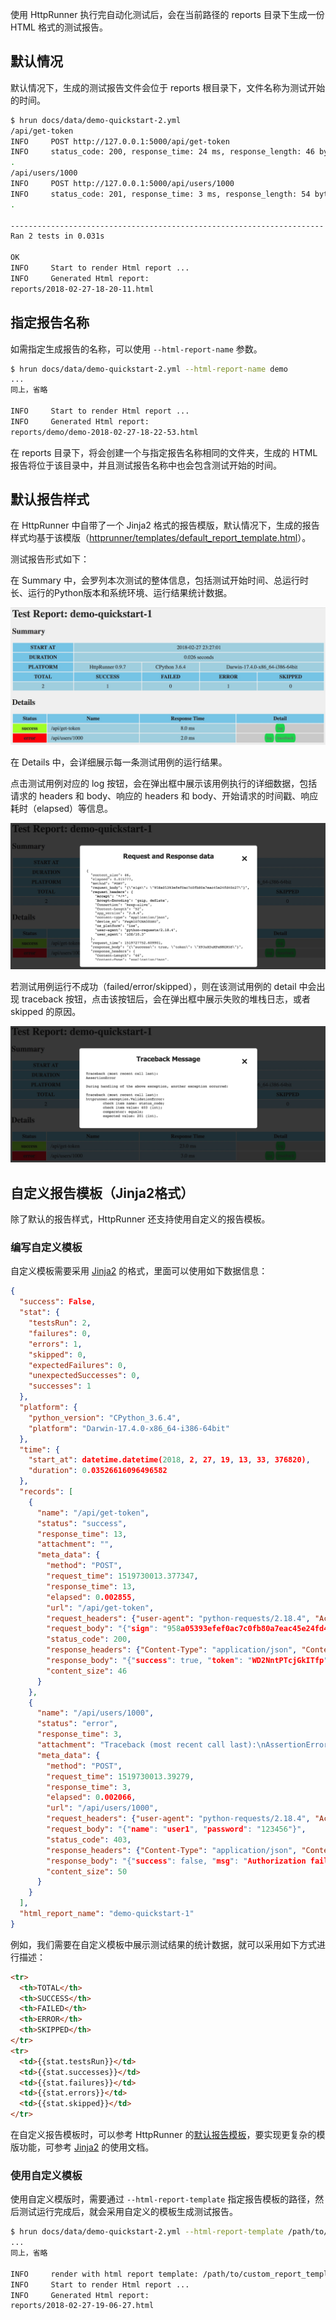 
使用 HttpRunner 执行完自动化测试后，会在当前路径的 reports 目录下生成一份 HTML 格式的测试报告。

## 默认情况

默认情况下，生成的测试报告文件会位于 reports 根目录下，文件名称为测试开始的时间。

```bash
$ hrun docs/data/demo-quickstart-2.yml
/api/get-token
INFO     POST http://127.0.0.1:5000/api/get-token
INFO     status_code: 200, response_time: 24 ms, response_length: 46 bytes
.
/api/users/1000
INFO     POST http://127.0.0.1:5000/api/users/1000
INFO     status_code: 201, response_time: 3 ms, response_length: 54 bytes
.

----------------------------------------------------------------------
Ran 2 tests in 0.031s

OK
INFO     Start to render Html report ...
INFO     Generated Html report:
reports/2018-02-27-18-20-11.html
```

## 指定报告名称

如需指定生成报告的名称，可以使用 `--html-report-name` 参数。

```bash
$ hrun docs/data/demo-quickstart-2.yml --html-report-name demo
...
同上，省略

INFO     Start to render Html report ...
INFO     Generated Html report:
reports/demo/demo-2018-02-27-18-22-53.html
```

在 reports 目录下，将会创建一个与指定报告名称相同的文件夹，生成的 HTML 报告将位于该目录中，并且测试报告名称中也会包含测试开始的时间。

## 默认报告样式

在 HttpRunner 中自带了一个 Jinja2 格式的报告模版，默认情况下，生成的报告样式均基于该模版（[httprunner/templates/default_report_template.html][default_report]）。

测试报告形式如下：

在 Summary 中，会罗列本次测试的整体信息，包括测试开始时间、总运行时长、运行的Python版本和系统环境、运行结果统计数据。

![](/images/report-demo-quickstart-1-overview.jpg)

在 Details 中，会详细展示每一条测试用例的运行结果。

点击测试用例对应的 log 按钮，会在弹出框中展示该用例执行的详细数据，包括请求的 headers 和 body、响应的 headers 和 body、开始请求的时间戳、响应耗时（elapsed）等信息。

![](/images/report-demo-quickstart-1-log.jpg)

若测试用例运行不成功（failed/error/skipped），则在该测试用例的 detail 中会出现 traceback 按钮，点击该按钮后，会在弹出框中展示失败的堆栈日志，或者 skipped 的原因。

![](/images/report-demo-quickstart-1-traceback.jpg)

## 自定义报告模板（Jinja2格式）

除了默认的报告样式，HttpRunner 还支持使用自定义的报告模板。

### 编写自定义模板

自定义模板需要采用 [Jinja2][Jinja2] 的格式，里面可以使用如下数据信息：

```json
{
  "success": False,
  "stat": {
    "testsRun": 2,
    "failures": 0,
    "errors": 1,
    "skipped": 0,
    "expectedFailures": 0,
    "unexpectedSuccesses": 0,
    "successes": 1
  },
  "platform": {
    "python_version": "CPython_3.6.4",
    "platform": "Darwin-17.4.0-x86_64-i386-64bit"
  },
  "time": {
    "start_at": datetime.datetime(2018, 2, 27, 19, 13, 33, 376820),
    "duration": 0.03526616096496582
  },
  "records": [
    {
      "name": "/api/get-token",
      "status": "success",
      "response_time": 13,
      "attachment": "",
      "meta_data": {
        "method": "POST",
        "request_time": 1519730013.377347,
        "response_time": 13,
        "elapsed": 0.002855,
        "url": "/api/get-token",
        "request_headers": {"user-agent": "python-requests/2.18.4", "Accept-Encoding":"gzip, deflate", "Accept": "*/*", "Connection": "keep-alive", "device_sn": "FwgRiO7CNA50DSU", "user_agent": "iOS/10.3", "os_platform": "ios", "app_version": "2.8.6", "content-type": "application/json", "Content-Length": "52"},
        "request_body": "{"sign": "958a05393efef0ac7c0fb80a7eac45e24fd40c27"}",
        "status_code": 200,
        "response_headers": {"Content-Type": "application/json", "Content-Length": "46", "Server": "Werkzeug/0.14.1 Python/3.6.4", "Date": "Tue, 27 Feb 2018 11:13:33 GMT"},
        "response_body": "{"success": true, "token": "WD2NntPTcjGkITfp"}",
        "content_size": 46
      }
    },
    {
      "name": "/api/users/1000",
      "status": "error",
      "response_time": 3,
      "attachment": "Traceback (most recent call last):\nAssertionError\n\nDuring handling of the above exception, another exception occurred:\n\nTraceback (most recent call last):\nhttprunner.exception.ValidationError: \n\tcheck item name: status_code;\n\tcheck item value: 403 (int);\n\tcomparator: equals;\n\texpected value: 201 (int).\n",
      "meta_data": {
        "method": "POST",
        "request_time": 1519730013.39279,
        "response_time": 3,
        "elapsed": 0.002066,
        "url": "/api/users/1000",
        "request_headers": {"user-agent": "python-requests/2.18.4", "Accept-Encoding": "gzip, deflate", "Accept": "*/*", "Connection": "keep-alive", "device_sn": "FwgRiO7CNA50DSU", "token": "baNLX1zhFYP11Seb", "content-type": "application/json", "Content-Length": "39"},
        "request_body": "{"name": "user1", "password": "123456"}",
        "status_code": 403,
        "response_headers": {"Content-Type": "application/json", "Content-Length": "50", "Server": "Werkzeug/0.14.1 Python/3.6.4", "Date": "Tue, 27 Feb 2018 11:13:33 GMT"},
        "response_body": "{"success": false, "msg": "Authorization failed!"}",
        "content_size": 50
      }
    }
  ],
  "html_report_name": "demo-quickstart-1"
}
```

例如，我们需要在自定义模板中展示测试结果的统计数据，就可以采用如下方式进行描述：

```html
<tr>
  <th>TOTAL</th>
  <th>SUCCESS</th>
  <th>FAILED</th>
  <th>ERROR</th>
  <th>SKIPPED</th>
</tr>
<tr>
  <td>{{stat.testsRun}}</td>
  <td>{{stat.successes}}</td>
  <td>{{stat.failures}}</td>
  <td>{{stat.errors}}</td>
  <td>{{stat.skipped}}</td>
</tr>
```

在自定义报告模板时，可以参考 HttpRunner 的[默认报告模板][default_report]，要实现更复杂的模版功能，可参考 [Jinja2][Jinja2] 的使用文档。

### 使用自定义模板

使用自定义模版时，需要通过 `--html-report-template` 指定报告模板的路径，然后测试运行完成后，就会采用自定义的模板生成测试报告。

```bash
$ hrun docs/data/demo-quickstart-2.yml --html-report-template /path/to/custom_report_template
...
同上，省略

INFO     render with html report template: /path/to/custom_report_template
INFO     Start to render Html report ...
INFO     Generated Html report:
reports/2018-02-27-19-06-27.html
```

[Jinja2]: http://jinja.pocoo.org/docs/latest
[default_report]: https://github.com/HttpRunner/HttpRunner/blob/master/httprunner/templates/default_report_template.html